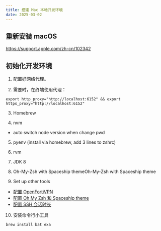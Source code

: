 ```yaml
---
title: 搭建 Mac 本地开发环境
date: 2025-03-02
---
```


## 重新安装 macOS

https://support.apple.com/zh-cn/102342

## 初始化开发环境

1. 配置好网络代理。

2. 需要时，在终端使用代理：
  ```
  export http_proxy="http://localhost:6152" && export https_proxy="http://localhost:6152"
  ```

3. Homebrew

4. nvm
  - auto switch node version when change pwd

5. pyenv  (install via homebrew, add 3 lines to zshrc)

6. rvm

7. JDK 8

8. Oh-My-Zsh with Spaceship themeOh-My-Zsh with Spaceship theme

9. Set up other tools
  - [配置 OpenFortiVPN](../set-up-openfortivpn.md)
  - [配置 Oh My Zsh 和 Spaceship theme](../set-up-oh-my-zsh-and-spaceship-theme.md)
  - [配置 SSH 会话时长](../keep-alive-for-ssh-sessions.md)

10. 安装命令行小工具
  ```
  brew install bat exa
  ```

